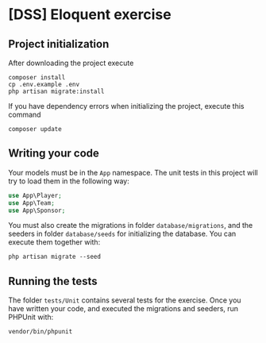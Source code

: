 # [DSS] Eloquent exercise

## Project initialization

After downloading the project execute
```shell
composer install
cp .env.example .env
php artisan migrate:install
```

If you have dependency errors when initializing the project, execute this command
```shell
composer update
```

## Writing your code

Your models must be in the `App` namespace. The unit tests in this project will try to load them in the following way:
```php
use App\Player;
use App\Team;
use App\Sponsor;
```

You must also create the migrations in folder `database/migrations`, and the seeders in folder `database/seeds` for initializing the database. You can execute them together with:
```shell
php artisan migrate --seed
```

## Running the tests

The folder `tests/Unit` contains several tests for the exercise. Once you have written your code, and executed the migrations and seeders, run PHPUnit with:
```shell
vendor/bin/phpunit
```
